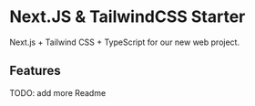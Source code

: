 
# Next.JS & TailwindCSS Starter
Next.js + Tailwind CSS + TypeScript for our new web project.


## Features

TODO: add more Readme
